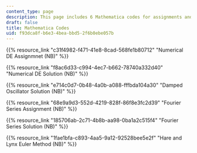 ```yaml
---
content_type: page
description: This page includes 6 Mathematica codes for assignments and solutions.
draft: false
title: Mathematica Codes
uid: f93dca8f-b6e3-4bea-bbd5-2f6b0ebe057b
---
```

{{% resource_link "c31f4982-f471-41e8-8cad-568fe1b80712" "Numerical DE Assignmnet (NB)" %}} 

{{% resource_link "f8ac6d33-c994-4ec7-b662-78740a332d40" "Numerical DE Solution (NB)" %}} 

{{% resource_link "e714c0d7-0b48-4a0b-a088-fffbda104a30" "Damped Oscillator Solution (NB)" %}} 

{{% resource_link "68e9a9d3-552d-4219-828f-86f8e3fc2d39" "Fourier Series Assignment (NB)" %}} 

{{% resource_link "185706ab-2c71-4b8b-aa98-0ba1a2c515f4" "Fourier Series Solution (NB)" %}} 

{{% resource_link "1fae1bfa-c893-4aa5-9a12-92528bee5e2f" "Hare and Lynx Euler Method (NB)" %}}